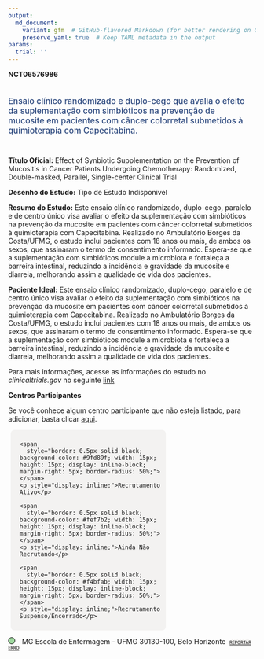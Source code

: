 ```yaml
---
output: 
  md_document:
    variant: gfm  # GitHub-flavored Markdown (for better rendering on GitHub)
    preserve_yaml: true  # Keep YAML metadata in the output
params:
  trial: ''
---
```


**NCT06576986**

<div style="padding: 5px 5px 5px 0px; font-size: 1.20em; font-weight: 500; color: #2E4A7F; text-align: left; margin-bottom: 20px">

Ensaio clínico randomizado e duplo-cego que avalia o efeito da
suplementação com simbióticos na prevenção de mucosite em pacientes com
câncer colorretal submetidos à quimioterapia com Capecitabina.

</div>

**Título Oficial:** Effect of Synbiotic Supplementation on the
Prevention of Mucositis in Cancer Patients Undergoing Chemotherapy:
Randomized, Double-masked, Parallel, Single-center Clinical Trial

**Desenho do Estudo:** Tipo de Estudo Indisponivel

**Resumo do Estudo:** Este ensaio clínico randomizado, duplo-cego,
paralelo e de centro único visa avaliar o efeito da suplementação com
simbióticos na prevenção da mucosite em pacientes com câncer colorretal
submetidos à quimioterapia com Capecitabina. Realizado no Ambulatório
Borges da Costa/UFMG, o estudo inclui pacientes com 18 anos ou mais, de
ambos os sexos, que assinaram o termo de consentimento informado.
Espera-se que a suplementação com simbióticos module a microbiota e
fortaleça a barreira intestinal, reduzindo a incidência e gravidade da
mucosite e diarreia, melhorando assim a qualidade de vida dos pacientes.

**Paciente Ideal:** Este ensaio clínico randomizado, duplo-cego,
paralelo e de centro único visa avaliar o efeito da suplementação com
simbióticos na prevenção da mucosite em pacientes com câncer colorretal
submetidos à quimioterapia com Capecitabina. Realizado no Ambulatório
Borges da Costa/UFMG, o estudo inclui pacientes com 18 anos ou mais, de
ambos os sexos, que assinaram o termo de consentimento informado.
Espera-se que a suplementação com simbióticos module a microbiota e
fortaleça a barreira intestinal, reduzindo a incidência e gravidade da
mucosite e diarreia, melhorando assim a qualidade de vida dos pacientes.

Para mais informações, acesse as informações do estudo no
*clinicaltrials.gov* no seguinte
[link](https://clinicaltrials.gov/ct2/show/NCT06576986)

**Centros Participantes**

Se você conhece algum centro participante que não esteja listado, para
adicionar, basta clicar
[aqui](https://flazar.shinyapps.io/formsapp?study_nct_id=NCT06576986&location_id=N%2FA&location_full_name=N%2FA&form_type=Adicionar%20Centro%7D).

<div style="margin-bottom: 8px; margin-left: 5px; padding: 8px; max-width: 300px; background-color: #f3f2f1; border-radius: 8px;">

<div style="margin-left: 10px;">

    <span 
      style="border: 0.5px solid black; background-color: #9fd89f; width: 15px; height: 15px; display: inline-block; margin-right: 5px; border-radius: 50%;"></span>
    <p style="display: inline;">Recrutamento Ativo</p>

</div>

<div style="margin-left: 10px;">

    <span 
      style="border: 0.5px solid black; background-color: #fef7b2; width: 15px; height: 15px; display: inline-block; margin-right: 5px; border-radius: 50%;"></span>
    <p style="display: inline;">Ainda Não Recrutando</p>

</div>

<div style="margin-left: 10px;">

    <span 
      style="border: 0.5px solid black; background-color: #f4bfab; width: 15px; height: 15px; display: inline-block; margin-right: 5px; border-radius: 50%;"></span>
    <p style="display: inline;">Recrutamento Suspenso/Encerrado</p>

</div>

</div>

<span style="border: 0.5px solid black; display: inline-block; width: 12px; height: 12px; border-radius: 50%; margin-right: 10px; padding-bottom: 0px; background-color: #9fd89f;"></span>
MG Escola de Enfermagem - UFMG 30130-100, Belo Horizonte
<span style="color: #2E4A7F; margin-left: 2px; padding: 2px; background-color: #f3f2f1; border-radius: 8px; font-weight: 500; font-size: 0.6em">[REPORTAR
ERRO](https://flazar.shinyapps.io/formsapp?study_nct_id=NCT06576986&location_id=ESCOLADEENFERMAGEMUFMGBELOHORIZONTEMG30130100BRAZIL&location_full_name=Escola%20de%20Enfermagem%20-%20UFMG%2C%2030130-100%2C%20Belo%20Horizonte&form_type=Reportar%20Erro)</span>
